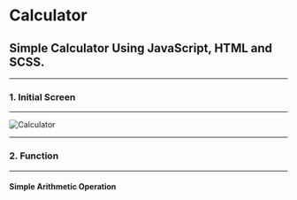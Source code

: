 # Calculator
## Simple Calculator Using JavaScript, HTML and SCSS.

***
### 1. Initial Screen
***

![Calculator](https://user-images.githubusercontent.com/93105607/150764419-12e3104c-d30a-4cf1-8442-455a2db2ee5d.JPG)

***
### 2. Function
***
####  Simple Arithmetic Operation

